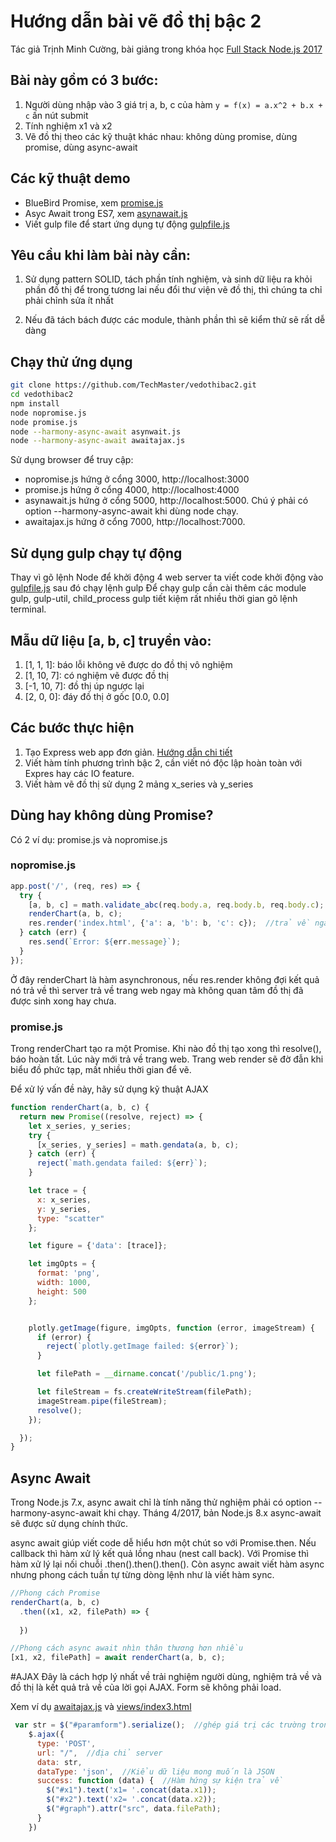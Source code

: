 # Hướng dẫn bài vẽ đồ thị bậc 2

Tác giả Trịnh Minh Cường, bài giảng trong khóa học [Full Stack Node.js 2017](https://techmaster.vn/khoa-hoc/25544/full-stack-nodejs-2017)

## Bài này gồm có 3 bước:
1. Người dùng nhập vào 3 giá trị a, b, c của hàm ```y = f(x) = a.x^2 + b.x + c``` ấn nút submit
2. Tính nghiệm x1 và x2
3. Vẽ đồ thị theo các kỹ thuật khác nhau: không dùng promise, dùng promise, dùng async-await

## Các kỹ thuật demo
- BlueBird Promise, xem [promise.js](https://github.com/TechMaster/vedothibac2/blob/master/promise.js)
- Asyc Await trong ES7, xem [asynawait.js](https://github.com/TechMaster/vedothibac2/blob/master/asynawait.js)
- Viết gulp file để start ứng dụng tự động [gulpfile.js](https://github.com/TechMaster/vedothibac2/blob/master/gulpfile.js)

## Yêu cầu khi làm bài này cần:
1. Sử dụng pattern SOLID, tách phần tính nghiệm, và sinh dữ liệu ra khỏi phần đồ thị để trong tương
lai nếu đổi thư viện vẽ đồ thị, thì chúng ta chỉ phải chỉnh sửa ít nhất

2. Nếu đã tách bách được các module, thành phần thì sẽ kiểm thử sẽ rất dễ dàng


## Chạy thử ứng dụng

```bash
git clone https://github.com/TechMaster/vedothibac2.git
cd vedothibac2
npm install
node nopromise.js
node promise.js
node --harmony-async-await asynwait.js
node --harmony-async-await awaitajax.js
```
Sử dụng browser để truy cập:

- nopromise.js hứng ở cổng 3000, http://localhost:3000
- promise.js hứng ở cổng 4000, http://localhost:4000
- asynawait.js hứng ở cổng 5000, http://localhost:5000. Chú ý phải có option --harmony-async-await khi dùng node chạy.
- awaitajax.js hứng ở cổng 7000, http://localhost:7000.

## Sử dụng gulp chạy tự động
Thay vì gõ lệnh Node để khởi động 4 web server ta viết code khởi động vào [gulpfile.js](https://github.com/TechMaster/vedothibac2/blob/master/gulpfile.js) sau đó chạy lệnh gulp
Để chạy gulp cần cài thêm các module gulp, gulp-util, child_process
gulp tiết kiệm rất nhiều thời gian gõ lệnh terminal.

## Mẫu dữ liệu [a, b, c] truyền vào:

1. [1, 1, 1]: báo lỗi không vẽ được do đồ thị vô nghiệm
2. [1, 10, 7]: có nghiệm vẽ được đồ thị
3. [-1, 10, 7]: đồ thị úp ngược lại
4. [2, 0, 0]: đáy đồ thị ở gốc [0.0, 0.0]


## Các bước thực hiện

1. Tạo Express web app đơn giản. [Hướng dẫn chi tiết](express_boilerplate.md)
2. Viết hàm tính phương trình bậc 2, cần viết nó độc lập hoàn toàn với Expres hay các IO feature.
3. Viết hàm vẽ đồ thị sử dụng 2 mảng x_series và y_series

## Dùng hay không dùng Promise?

Có 2 ví dụ: promise.js và nopromise.js

### nopromise.js
```javascript
app.post('/', (req, res) => {
  try {
    [a, b, c] = math.validate_abc(req.body.a, req.body.b, req.body.c);    
    renderChart(a, b, c);
    res.render('index.html', {'a': a, 'b': b, 'c': c});  //trả về ngay mà không chờ kết quả ảnh đã tạo xong chưa
  } catch (err) {
    res.send(`Error: ${err.message}`);
  }
});
```

Ở đây renderChart là hàm asynchronous, nếu res.render không đợi kết quả nó trả về thì server trả về trang web ngay mà 
không quan tâm đồ thị đã được sinh xong hay chưa.

### promise.js
Trong renderChart tạo ra một Promise. Khi nào đồ thị tạo xong thì resolve(), báo hoàn tất. Lúc này mới trả về trang web.
Trang web render sẽ đờ đẫn khi biểu đồ phức tạp, mất nhiều thời gian để vẽ.

Để xử lý vấn đề này, hãy sử dụng kỹ thuật AJAX

```javascript
function renderChart(a, b, c) {
  return new Promise((resolve, reject) => {
    let x_series, y_series;
    try {
      [x_series, y_series] = math.gendata(a, b, c);
    } catch (err) {
      reject(`math.gendata failed: ${err}`);
    }

    let trace = {
      x: x_series,
      y: y_series,
      type: "scatter"
    };

    let figure = {'data': [trace]};

    let imgOpts = {
      format: 'png',
      width: 1000,
      height: 500
    };


    plotly.getImage(figure, imgOpts, function (error, imageStream) {
      if (error) {
        reject(`plotly.getImage failed: ${error}`);
      }

      let filePath = __dirname.concat('/public/1.png');

      let fileStream = fs.createWriteStream(filePath);
      imageStream.pipe(fileStream);
      resolve();
    });

  });
}
```

## Async Await
Trong Node.js 7.x, async await chỉ là tính năng thử nghiệm phải có option --harmony-async-await khi chạy. Tháng 4/2017, bản Node.js 8.x async-await sẽ được sử dụng 
chính thức.

async await giúp viết code dễ hiểu hơn một chút so với Promise.then. Nếu callback thì hàm xử lý kết quả lồng nhau (nest call back).
Với Promise thì hàm xử lý lại nối chuỗi .then().then().then().
Còn async await viết hàm async nhưng phong cách tuần tự từng dòng lệnh như là viết hàm sync.

```javascript
//Phong cách Promise
renderChart(a, b, c)
  .then((x1, x2, filePath) => {  
  
  })

//Phong cách async await nhìn thân thương hơn nhiều
[x1, x2, filePath] = await renderChart(a, b, c);
```

#AJAX
Đây là cách hợp lý nhất về trải nghiệm người dùng, nghiệm trả về và đồ thị là kết quả trả về của lời gọi AJAX.
Form sẽ không phải load.

Xem ví dụ [awaitajax.js](https://github.com/TechMaster/vedothibac2/blob/master/awaitajax.js) và 
[views/index3.html](https://github.com/TechMaster/vedothibac2/blob/master/views/index3.html)

```javascript
 var str = $("#paramform").serialize();  //ghép giá trị các trường trong form thành một chuỗi
    $.ajax({
      type: 'POST',
      url: "/",  //địa chỉ server
      data: str,
      dataType: 'json',  //Kiểu dữ liệu mong muốn là JSON
      success: function (data) {  //Hàm hứng sự kiện trả về
        $("#x1").text('x1= '.concat(data.x1));
        $("#x2").text('x2= '.concat(data.x2));
        $("#graph").attr("src", data.filePath);
      }
    })
```


